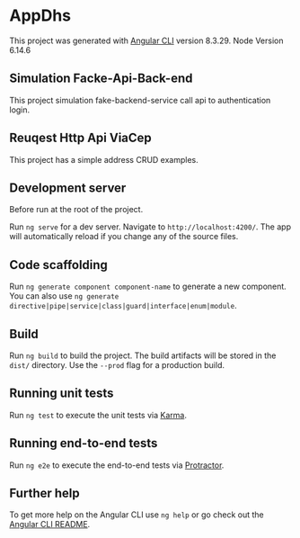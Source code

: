 # AppDhs

This project was generated with [Angular CLI](https://github.com/angular/angular-cli) version 8.3.29.
Node Version 6.14.6

## Simulation Facke-Api-Back-end
This project simulation fake-backend-service call api to authentication login.

## Reuqest Http Api ViaCep
This project has a simple address CRUD examples.

## Development server

Before run at the root of the project.

Run `ng serve` for a dev server. Navigate to `http://localhost:4200/`. The app will automatically reload if you change any of the source files.

## Code scaffolding

Run `ng generate component component-name` to generate a new component. You can also use `ng generate directive|pipe|service|class|guard|interface|enum|module`.

## Build

Run `ng build` to build the project. The build artifacts will be stored in the `dist/` directory. Use the `--prod` flag for a production build.

## Running unit tests

Run `ng test` to execute the unit tests via [Karma](https://karma-runner.github.io).

## Running end-to-end tests

Run `ng e2e` to execute the end-to-end tests via [Protractor](http://www.protractortest.org/).

## Further help

To get more help on the Angular CLI use `ng help` or go check out the [Angular CLI README](https://github.com/angular/angular-cli/blob/master/README.md).
